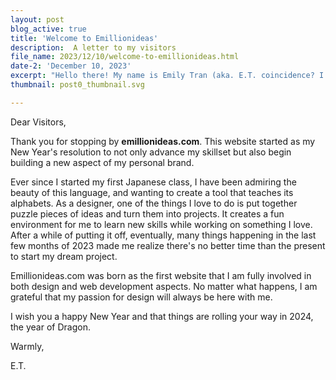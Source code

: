```yaml
---
layout: post
blog_active: true
title: 'Welcome to Emillionideas'
description:  A letter to my visitors
file_name: 2023/12/10/welcome-to-emillionideas.html
date-2: 'December 10, 2023'
excerpt: "Hello there! My name is Emily Tran (aka. E.T. coincidence? I hope not.) Thank you for visiting emillionideas.com - my newest website."
thumbnail: post0_thumbnail.svg

---
```


Dear Visitors,

Thank you for stopping by **emillionideas.com**. This website started as my New Year's resolution to not only advance my skillset but also begin building a new aspect of my personal brand.

Ever since I started my first Japanese class, I have been admiring the beauty of this language, and wanting to create a tool that teaches its alphabets. As a designer, one of the things I love to do is put together puzzle pieces of ideas and turn them into projects. It creates a fun environment for me to learn new skills while working on something I love. After a while of putting it off, eventually, many things happening in the last few months of 2023 made me realize there's no better time than the present to start my dream project.

Emillionideas.com was born as the first website that I am fully involved in both design and web development aspects. No matter what happens, I am grateful that my passion for design will always be here with me.

I wish you a happy New Year and that things are rolling your way in 2024, the year of Dragon. 

Warmly,

E.T.  